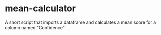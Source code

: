 # mean-calculator
A short script that imports a dataframe and calculates a mean score for a column named "Confidence".
